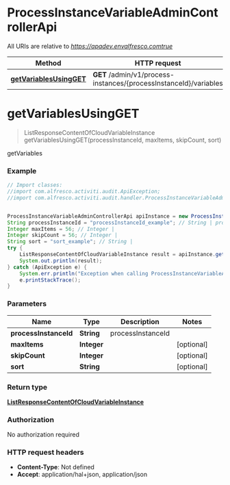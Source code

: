 # ProcessInstanceVariableAdminControllerApi

All URIs are relative to *https://apadev.envalfresco.comtrue*

Method | HTTP request | Description
------------- | ------------- | -------------
[**getVariablesUsingGET**](ProcessInstanceVariableAdminControllerApi.md#getVariablesUsingGET) | **GET** /admin/v1/process-instances/{processInstanceId}/variables | getVariables


<a name="getVariablesUsingGET"></a>
# **getVariablesUsingGET**
> ListResponseContentOfCloudVariableInstance getVariablesUsingGET(processInstanceId, maxItems, skipCount, sort)

getVariables

### Example
```java
// Import classes:
//import com.alfresco.activiti.audit.ApiException;
//import com.alfresco.activiti.audit.handler.ProcessInstanceVariableAdminControllerApi;


ProcessInstanceVariableAdminControllerApi apiInstance = new ProcessInstanceVariableAdminControllerApi();
String processInstanceId = "processInstanceId_example"; // String | processInstanceId
Integer maxItems = 56; // Integer | 
Integer skipCount = 56; // Integer | 
String sort = "sort_example"; // String | 
try {
    ListResponseContentOfCloudVariableInstance result = apiInstance.getVariablesUsingGET(processInstanceId, maxItems, skipCount, sort);
    System.out.println(result);
} catch (ApiException e) {
    System.err.println("Exception when calling ProcessInstanceVariableAdminControllerApi#getVariablesUsingGET");
    e.printStackTrace();
}
```

### Parameters

Name | Type | Description  | Notes
------------- | ------------- | ------------- | -------------
 **processInstanceId** | **String**| processInstanceId |
 **maxItems** | **Integer**|  | [optional]
 **skipCount** | **Integer**|  | [optional]
 **sort** | **String**|  | [optional]

### Return type

[**ListResponseContentOfCloudVariableInstance**](ListResponseContentOfCloudVariableInstance.md)

### Authorization

No authorization required

### HTTP request headers

 - **Content-Type**: Not defined
 - **Accept**: application/hal+json, application/json

